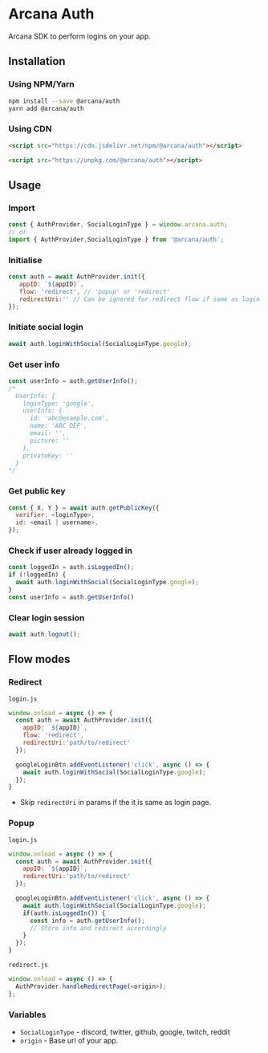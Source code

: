 # Arcana Auth
Arcana SDK to perform logins on your app.

## Installation

### Using NPM/Yarn

```sh
npm install --save @arcana/auth
yarn add @arcana/auth
```

### Using CDN
```html
<script src="https://cdn.jsdelivr.net/npm/@arcana/auth"></script>
```
```html
<script src="https://unpkg.com/@arcana/auth"></script>
```

## Usage

### Import 

```js
const { AuthProvider, SocialLoginType } = window.arcana.auth;
// or
import { AuthProvider,SocialLoginType } from '@arcana/auth';
```
### Initialise

```js
const auth = await AuthProvider.init({
   appID: `${appID}`,
   flow: 'redirect', // 'popup' or 'redirect'
   redirectUri:'' // Can be ignored for redirect flow if same as login page
});
```

### Initiate social login

```js
await auth.loginWithSocial(SocialLoginType.google);
```

### Get user info

```js
const userInfo = auth.getUserInfo();
/* 
  UserInfo: {
    loginType: 'google',
    userInfo: {
      id: 'abc@example.com',
      name: 'ABC DEF',
      email: '',
      picture: ''
    },
    privateKey: ''
  }
*/
```

### Get public key

```js
const { X, Y } = await auth.getPublicKey({
  verifier: <loginType>,
  id: <email | username>,
});
```

### Check if user already logged in
```js
const loggedIn = auth.isLoggedIn();
if (!loggedIn) {
  await auth.loginWithSocial(SocialLoginType.google);
}
const userInfo = auth.getUserInfo()
```

### Clear login session

```js
await auth.logout();
```

## Flow modes

### **Redirect**

`login.js`
```js
window.onload = async () => {
  const auth = await AuthProvider.init({
    appID: `${appID}`,
    flow: 'redirect',
    redirectUri:'path/to/redirect' 
  });

  googleLoginBtn.addEventListener('click', async () => {
    await auth.loginWithSocial(SocialLoginType.google);
  });
}
```

- Skip `redirectUri` in params if the it is same as login page.

### **Popup**

`login.js`
```js
window.onload = async () => {
  const auth = await AuthProvider.init({
    appID: `${appID}`,
    redirectUri:'path/to/redirect' 
  });

  googleLoginBtn.addEventListener('click', async () => {
    await auth.loginWithSocial(SocialLoginType.google);
    if(auth.isLoggedIn()) {
      const info = auth.getUserInfo();
      // Store info and redirect accordingly
    }
  });
}
```

`redirect.js`
```js
window.onload = async () => {
  AuthProvider.handleRedirectPage(<origin>);
};
```
### Variables

* `SocialLoginType` - discord, twitter, github, google, twitch, reddit
* `origin` - Base url of your app. 
